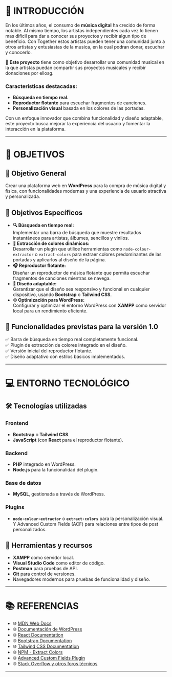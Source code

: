 # 🎵 INTRODUCCIÓN

En los últimos años, el consumo de **música digital** ha crecido de forma notable. Al mismo tiempo, los artistas independientes cada vez lo tienen mas dificil para dar a conocer sus proyectos y recibir algun tipo de beneficio. Con Together estos artistas pueden tener una comunidad junto a otros artistas y entusiastas de la musica, en la cual podran donar, escuchar y conocerlo.

🎯 **Este proyecto** tiene como objetivo desarrollar una comunidad musical en la que artistas puedan compartir sus proyectos musicales y recibir donaciones por ellosg.

### Características destacadas:  
- **Búsqueda en tiempo real.**  
- **Reproductor flotante** para escuchar fragmentos de canciones.  
- **Personalización visual** basada en los colores de las portadas.  

Con un enfoque innovador que combina funcionalidad y diseño adaptable, este proyecto busca mejorar la experiencia del usuario y fomentar la interacción en la plataforma.  

---

# 🥅 OBJETIVOS  

## 🎯 Objetivo General  
Crear una plataforma web en **WordPress** para la compra de música digital y física, con funcionalidades modernas y una experiencia de usuario atractiva y personalizada.  

## 📌 Objetivos Específicos  
- **🔍 Búsqueda en tiempo real:**  
  Implementar una barra de búsqueda que muestre resultados instantáneos para artistas, álbumes, sencillos y vinilos.  
- **🎨 Extracción de colores dinámicos:**  
  Desarrollar un plugin que utilice herramientas como `node-colour-extractor` o `extract-colors` para extraer colores predominantes de las portadas y aplicarlos al diseño de la página.  
- **🎧 Reproductor flotante:**  
  Diseñar un reproductor de música flotante que permita escuchar fragmentos de canciones mientras se navega.  
- **📱 Diseño adaptable:**  
  Garantizar que el diseño sea responsivo y funcional en cualquier dispositivo, usando **Bootstrap** o **Tailwind CSS**.  
- **⚙️ Optimización para WordPress:**  
  Configurar y optimizar el entorno WordPress con **XAMPP** como servidor local para un rendimiento eficiente.  

## 🚀 Funcionalidades previstas para la versión 1.0  
✅ Barra de búsqueda en tiempo real completamente funcional.  
✅ Plugin de extracción de colores integrado en el diseño.  
✅ Versión inicial del reproductor flotante.  
✅ Diseño adaptativo con estilos básicos implementados.  

---

# 💻 ENTORNO TECNOLÓGICO  

## 🛠️ Tecnologías utilizadas  
### Frontend  
- **Bootstrap** o **Tailwind CSS**.  
- **JavaScript** (con **React** para el reproductor flotante).  

### Backend  
- **PHP** integrado en WordPress.  
- **Node.js** para la funcionalidad del plugin.  

### Base de datos  
- **MySQL**, gestionada a través de WordPress.  

### Plugins  
- **`node-colour-extractor`** o **`extract-colors`** para la personalización visual. Y Advanced Custom Fields (ACF) para relaciones entre tipos de post personalizados.

## 🧰 Herramientas y recursos  
- **XAMPP** como servidor local.  
- **Visual Studio Code** como editor de código.  
- **Postman** para pruebas de API.  
- **Git** para control de versiones.  
- Navegadores modernos para pruebas de funcionalidad y diseño.  

---

# 📚 REFERENCIAS  
- 🌐 [MDN Web Docs](https://developer.mozilla.org/)  
- 🌐 [Documentación de WordPress](https://developer.wordpress.org/)  
- 🌐 [React Documentation](https://react.dev/)  
- 🌐 [Bootstrap Documentation](https://getbootstrap.com/)  
- 🌐 [Tailwind CSS Documentation](https://tailwindcss.com/)  
- 🌐 [NPM - Extract Colors](https://www.npmjs.com/package/extract-colors)  
- 🌐 [Advanced Custom Fields Plugin](https://www.advancedcustomfields.com)
- 🌐 [Stack Overflow y otros foros técnicos](https://stackoverflow.com/) 
   

---


